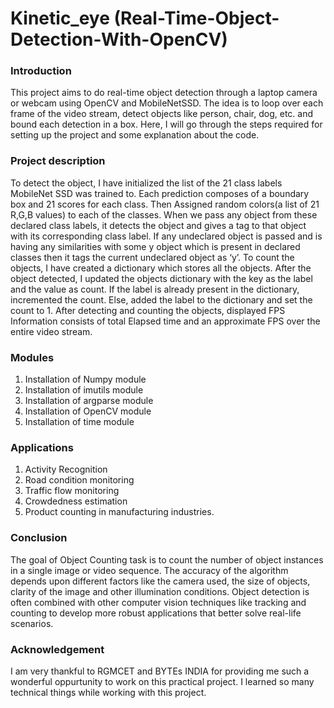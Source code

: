 # Kinetic_eye (Real-Time-Object-Detection-With-OpenCV)

### Introduction

This project aims to do real-time object detection through a laptop camera or webcam using OpenCV and MobileNetSSD. The idea is to loop over each frame of the video stream, detect objects like person, chair, dog, etc. and bound each detection in a box.
Here, I will go through the steps required for setting up the project and some explanation about the code.

### Project description
To detect the object, I have initialized the list of the 21 class labels MobileNet SSD was trained to. Each prediction composes of a boundary box and 21 scores for each class. Then Assigned random colors(a list of 21 R,G,B values) to each of the classes. When we pass any object from these declared class labels, it detects the object and gives a tag to that object with its corresponding class label. If any undeclared object is passed and is having any similarities with some y object which is present in declared classes then it tags the current undeclared object as ‘y’.
To count the objects, I have created a dictionary which stores all the objects. After the object detected, I updated the objects dictionary with the key as the label and the value as count. If the label is already present in the dictionary, incremented the count. Else, added the label to the dictionary and set the count to 1.
After detecting and counting the objects, displayed FPS Information consists of total Elapsed time and an approximate FPS over the entire video stream.

### Modules
1. Installation of Numpy module
2. Installation of imutils module
3. Installation of argparse module
4. Installation of OpenCV module
5. Installation of time module

### Applications
1. Activity Recognition
2. Road condition monitoring  
3. Traffic flow monitoring
4. Crowdedness estimation
5. Product counting in manufacturing industries.

### Conclusion
The goal of Object Counting task is to count the number of object instances in a single image or video sequence. The accuracy of the algorithm depends upon different factors like the camera used, the size of objects, clarity of the image and other illumination conditions.  Object detection is often combined with other computer vision techniques like tracking and counting to develop more robust applications that better solve real-life scenarios.

### Acknowledgement
I am very thankful to RGMCET and BYTEs INDIA for providing me such a wonderful oppurtunity to work on this practical project. I learned so many technical things while working with this project.

